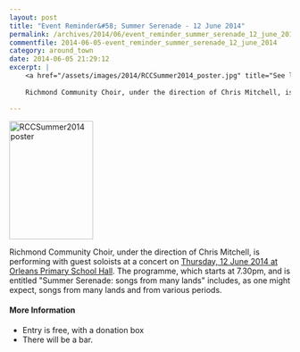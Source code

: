 ```yaml
---
layout: post
title: "Event Reminder&#58; Summer Serenade - 12 June 2014"
permalink: /archives/2014/06/event_reminder_summer_serenade_12_june_2014.html
commentfile: 2014-06-05-event_reminder_summer_serenade_12_june_2014
category: around_town
date: 2014-06-05 21:29:12
excerpt: |
    <a href="/assets/images/2014/RCCSummer2014_poster.jpg" title="See larger version of - RCCSummer2014 poster"><img src="/assets/images/2014/RCCSummer2014_poster_thumb.jpg" width="150" height="212" alt="RCCSummer2014 poster" class="photo right" /></a>
    
    Richmond Community Choir, under the direction of Chris Mitchell, is performing with guest soloists at a concert on <a href="https://stmargarets.london/event/concert/200705144498.">Thursday, 12 June 2014 at Orleans Primary School Hall</a>  The programme, which starts at 7.30pm, and is entitled "Summer Serenade: songs from many lands" includes, as one might expect, songs from many lands and from various periods.

---
```


<a href="/assets/images/2014/RCCSummer2014_poster.jpg" title="See larger version of - RCCSummer2014 poster"><img src="/assets/images/2014/RCCSummer2014_poster_thumb.jpg" width="150" height="212" alt="RCCSummer2014 poster" class="photo right" /></a>

Richmond Community Choir, under the direction of Chris Mitchell, is performing with guest soloists at a concert on [Thursday, 12 June 2014 at Orleans Primary School Hall](/event/concert/200705144498). The programme, which starts at 7.30pm, and is entitled "Summer Serenade: songs from many lands" includes, as one might expect, songs from many lands and from various periods.

#### More Information

-   Entry is free, with a donation box
-   There will be a bar.
